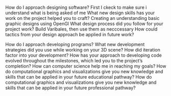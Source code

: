 How do I approach designing software?
  First I ckeck to make sure i understand what is being asked of me
What new design skills has your work on the project helped you to craft?
  Creating an understanding basic graphic designs using OpenGl
What design process did you follow for your project work?
  Build Varibales, then use them as necccessary
How could tactics from your design approach be applied in future work?
  
How do I approach developing programs?
What new development strategies did you use while working on your 3D scene?
How did iteration factor into your development?
How has your approach to developing code evolved throughout the milestones, which led you to the project’s completion?
How can computer science help me in reaching my goals?
How do computational graphics and visualizations give you new knowledge and skills that can be applied in your future educational pathway?
How do computational graphics and visualizations give you new knowledge and skills that can be applied in your future professional pathway?

